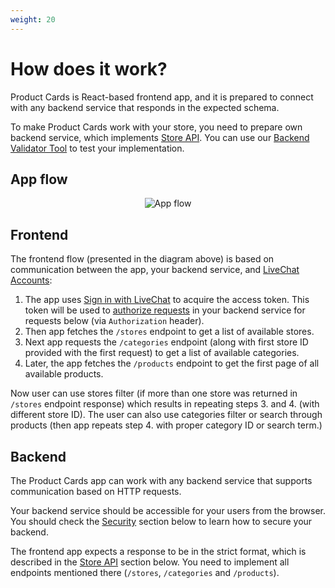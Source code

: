 ```yaml
---
weight: 20
---
```


# How does it work?

Product Cards is React-based frontend app, and it is prepared to connect with any backend service that responds in the expected schema.

To make Product Cards work with your store, you need to prepare own backend service, which implements [Store API](#store-api). You can use our <a href="https://productcards.livechatinc.com/#/validator/" target="_blank">Backend Validator Tool</a> to test your implementation.

## App flow

<div style="text-align:center">
  <img src="../assets/images/product-cards/app-flow.png" alt="App flow">
</div>

## Frontend

The frontend flow (presented in the diagram above) is based on communication between the app, your backend service, and [LiveChat Accounts](../authorization/):

1. The app uses [Sign in with LiveChat](../sign-in-with-livechat/) to acquire the access token. This token will be used to [authorize requests](../authorization/#validating-the-access-token) in your backend service for requests below (via `Authorization` header).
2. Then app fetches the `/stores` endpoint to get a list of available stores.
3. Next app requests the `/categories` endpoint (along with first store ID provided with the first request) to get a list of available categories.
4. Later, the app fetches the `/products` endpoint to get the first page of all available products.

Now user can use stores filter (if more than one store was returned in `/stores` endpoint response) which results in repeating steps 3. and 4. (with different store ID). The user can also use categories filter or search through products (then app repeats step 4. with proper category ID or search term.) 

## Backend

The Product Cards app can work with any backend service that supports communication based on HTTP requests.

Your backend service should be accessible for your users from the browser. You should check the [Security](#security) section below to learn how to secure your backend.

The frontend app expects a response to be in the strict format, which is described in the [Store API](#store-api) section below. You need to implement all endpoints mentioned there (`/stores`, `/categories` and `/products`).